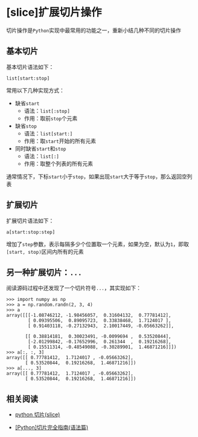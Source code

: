 
# [slice]扩展切片操作

切片操作是`Python`实现中最常用的功能之一，重新小结几种不同的切片操作

## 基本切片

基本切片语法如下：

```
list[start:stop]
```

常用以下几种实现方式：

* 缺省`start`
    * 语法：`list[:stop]`
    * 作用：取前`stop`个元素
* 缺省`stop`
    * 语法：`list[start:]`
    * 作用：取`start`开始的所有元素
* 同时缺省`start`和`stop`
    * 语法：`list[:]`
    * 作用：取整个列表的所有元素

通常情况下，下标`start`小于`stop`，如果出现`start`大于等于`stop`，那么返回空列表

## 扩展切片

扩展切片语法如下：

```
a[start:stop:step]
```

增加了`step`参数，表示每隔多少个位置取一个元素，如果为空，默认为`1`，即取`[start, stop)`区间内所有的元素

## 另一种扩展切片：`...`

阅读源码过程中还发现了一个切片符号`...`，其实现如下：

```
>>> import numpy as np
>>> a = np.random.randn(2, 3, 4)
>>> a
array([[[-1.08746212, -1.98456057,  0.31604132,  0.77781412],
        [ 0.09395506,  0.89095723,  0.33838468,  1.7124017 ],
        [ 0.91403118, -0.27132943,  2.10017449, -0.05663262]],

       [[ 0.38814181,  0.30023491, -0.0099694 ,  0.53520844],
        [-2.01299842, -0.17652996,  0.261344  ,  0.19216268],
        [ 0.15511314, -0.48549088, -0.30289901,  1.46871216]]])
>>> a[:, :, 3]
array([[ 0.77781412,  1.7124017 , -0.05663262],
       [ 0.53520844,  0.19216268,  1.46871216]])
>>> a[..., 3]
array([[ 0.77781412,  1.7124017 , -0.05663262],
       [ 0.53520844,  0.19216268,  1.46871216]])
```

## 相关阅读

* [python 切片(slice)](https://blog.csdn.net/u012005313/article/details/48159477)

* [[Python]切片完全指南(语法篇)](https://zhuanlan.zhihu.com/p/79541418)
